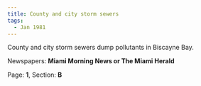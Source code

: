 ```yaml
---  
title: County and city storm sewers  
tags:  
  - Jan 1981  
---  
```

  
County and city storm sewers dump pollutants in Biscayne Bay.  
  
Newspapers: **Miami Morning News or The Miami Herald**  
  
Page: **1**, Section: **B** 
